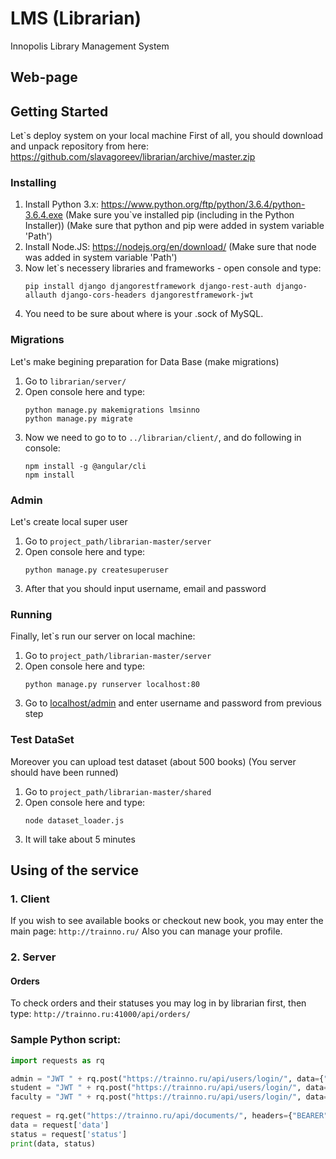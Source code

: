 # LMS (Librarian)
Innopolis Library Management System

## Web-page


## Getting Started
Let`s deploy system on your local machine
First of all, you should download and unpack repository from here: https://github.com/slavagoreev/librarian/archive/master.zip

### Installing
1. Install Python 3.x: https://www.python.org/ftp/python/3.6.4/python-3.6.4.exe
  (Make sure you`ve installed pip (including in the Python Installer))
  (Make sure that python and pip were added in system variable 'Path')
2. Install Node.JS: https://nodejs.org/en/download/ (Make sure that node was added in system variable 'Path')
3. Now let`s necessery libraries and frameworks - open console and type:
      ```
      pip install django djangorestframework django-rest-auth django-allauth django-cors-headers djangorestframework-jwt
      ```
4. You need to be sure about where is your .sock of MySQL.

### Migrations
Let's make begining preparation for Data Base (make migrations)
1. Go to ```librarian/server/```
2. Open console here and type:
      ```
      python manage.py makemigrations lmsinno
      python manage.py migrate
      ```
3. Now we need to go to to ```../librarian/client/```, and do following in console:
      ```
      npm install -g @angular/cli
      npm install
      ```

### Admin
Let's create local super user
1. Go to ```project_path/librarian-master/server```
2. Open console here and type:
      ```
      python manage.py createsuperuser
      ```
3. After that you should input username, email and password
      
### Running
Finally, let`s run our server on local machine:
1. Go to ```project_path/librarian-master/server```
2. Open console here and type:
      ```
      python manage.py runserver localhost:80
      ```
3. Go to [localhost/admin](http://localhost/admin) and enter username and password from previous step

### Test DataSet
Moreover you can upload test dataset (about 500 books) (You server should have been runned)
1. Go to ```project_path/librarian-master/shared```
2. Open console here and type:
      ```
      node dataset_loader.js
      ```
3. It will take about 5 minutes

## Using of the service

### 1. Client
If you wish to see available books or checkout new book, you may enter the main page:
      ```
      http://trainno.ru/
      ```
Also you can manage your profile.
### 2. Server
#### Orders
To check orders and their statuses you may log in by librarian first, then type:
      ```
      http://trainno.ru:41000/api/orders/
      ```
### Sample Python script:
```python
import requests as rq

admin = "JWT " + rq.post("https://trainno.ru/api/users/login/", data={"username": "librarian", "password": "librarian"}).json()['token']
student = "JWT " + rq.post("https://trainno.ru/api/users/login/", data={"username": "john.doe", "password": "FXM-HC3-JKc-WXa"}).json()['token']
faculty = "JWT " + rq.post("https://trainno.ru/api/users/login/", data={"username": "joseph.brown", "password": "joseph.brown"}).json()['token']
      
request = rq.get("https://trainno.ru/api/documents/", headers={"BEARER": admin}).json()
data = request['data']
status = request['status']
print(data, status)
```
      
